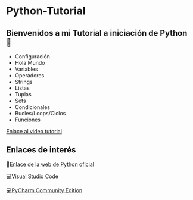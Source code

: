 # Python-Tutorial
Bienvenidos a mi Tutorial a iniciación de Python 🐍
---
- Configuración
- Hola Mundo
- Variables
- Operadores
- Strings
- Listas
- Tuplas
- Sets
- Condicionales
- Bucles/Loops/Ciclos
- Funciones

 [Enlace al video tutorial](https://www.youtube.com)

Enlaces de interés
---

🐍[Enlace de la web de Python oficial](https://www.python.org)

💻[Visual Studio Code](https://code.visualstudio.com)

💻[PyCharm Community Edition](https://www.jetbrains.com/pycharm/download/#section=windows)

